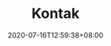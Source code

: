 ---
title: "Kontak"
date: 2020-07-16T12:59:38+08:00
excerpt:
draft: false
robotsdisallow: true
aliases:
    - /contact/
    - /p/kontak-saya/
---